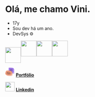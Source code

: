 # Olá, me chamo Vini.

- 17y
- Sou dev há um ano.
- DevSys ⚙️

<img loading='lazy' align='center' width='50' height='50' src="https://cdn.jsdelivr.net/gh/devicons/devicon/icons/javascript/javascript-original.svg" /><img loading='lazy' width='50' height='50' src="https://cdn.jsdelivr.net/gh/devicons/devicon/icons/python/python-original.svg" /><img loading='lazy' width='50' height='50' src="https://cdn.jsdelivr.net/gh/devicons/devicon/icons/cplusplus/cplusplus-original.svg" /><img width='50' height='50' src="https://cdn.jsdelivr.net/gh/devicons/devicon/icons/java/java-original.svg" />

<img width='30' height='30' src="logo.svg"> <strong>[Portfólio](https://port-1wzw.onrender.com)</strong>

<img width='30' height='30' src="https://cdn.jsdelivr.net/gh/devicons/devicon/icons/linkedin/linkedin-original.svg" />  <strong>[Linkedin](https://www.linkedin.com/in/vinicius-gabriel-639869297/)</strong>




          

          
